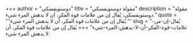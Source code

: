 +++
author = "دوستويفسكي"
title = "مقولة دوستويفسكي"
description = "مقولة دوستويفسكي: يُقال إن من علامات قوة الفكر، أن لا يدهش المرء شيء."
quote = '''يُقال إن من علامات قوة الفكر، أن لا يدهش المرء شيء.''' 
slug = "يُقال-إن-من-علامات-قوة-الفكر-أن-لا-يدهش-المرء-شيء"
+++
يُقال إن من علامات قوة الفكر، أن لا يدهش المرء شيء.

